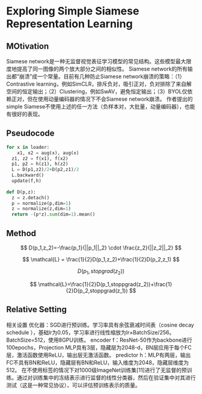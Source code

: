 # Exploring Simple Siamese Representation Learning

## MOtivation

Siamese network是一种无监督视觉表征学习模型的常见结构。这些模型最大限度地提高了同一图像的两个放大部分之间的相似性。
Siamese network的所有输出都“崩溃”成一个常量。目前有几种防止Siamese network崩溃的策略：（1）Contrastive learning，例如SimCLR，排斥负对，吸引正对，负对排除了来自解空间的恒定输出；（2）Clustering，例如SwAV，避免恒定输出；（3）BYOL仅依赖正对，但在使用动量编码器的情况下不会Siamese network崩溃。
作者提出的simple Siamese不使用上述的任一方法（负样本对，大批量，动量编码器），也能有很好的表现。

## Pseudocode

```python
for x in loader:
	x1, x2 = aug(x), aug(x)
  z1, z2 = f(x1), f(x2)
  p1, p2 = h(z1), h(z2)
  L = D(p1,z2)/2+D(p2,z1)/2
  L.backward()
  update(f,h)
 
def D(p,z):
  z = z.detach()
  p = normalize(p,dim=1)
  z = normalize(z,dim=1)
  return -(p*z).sum(dim=1).mean()
```

## Method

$$
D(p_1,z_2)=-\frac{p_1}{||p_1||_2} \cdot \frac{z_2}{||z_2||_2}
$$

$$
\mathcal{L} = \frac{1}{2}D(p_1,z_2)+\frac{1}{2}D(p_2,z_1)
$$

$$
D(p_1,stopgrad(z_2))
$$

$$
\mathcal{L}=\frac{1}{2}D(p_1,stoppgrad(z_2))+\frac{1}{2}D(p_2,stoppgrad(z_1))
$$



## Relative Setting

相关设置
优化器：SGD进行预训练。学习率具有余弦衰减时间表（cosine decay schedule ），基础lr为0.05，学习率进行线性缩放为lr×BatchSize/256。BatchSize=512，使用8GPU训练。
encoder f：ResNet-50作为backbone进行100epochs，Projection MLP具有3层，隐藏层为2048-d，BN层应用于每个FC层，激活函数使用ReLU，输出层无激活函数。
predictor h：MLP有两层，输出FC不具有BN和ReLU，隐藏层有BN和ReLU，输入维度为2048，隐藏层维度为512。
在不使用标签的情况下对1000级ImageNet训练集[11]进行了无监督的预训练。通过对训练集中的冻结表示进行监督的线性分类器，然后在验证集中对其进行测试（这是一种常见协议），可以评估预训练表示的质量。
